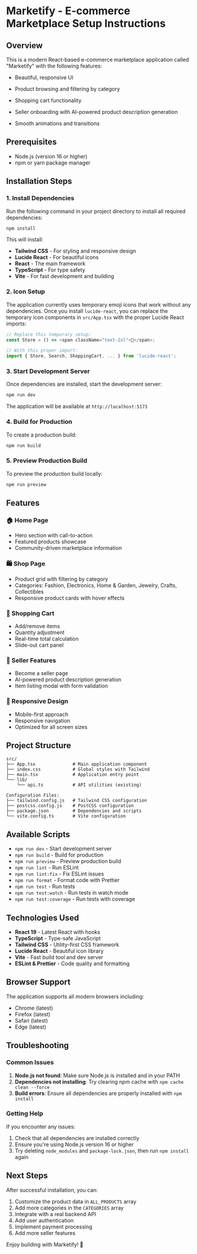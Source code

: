 # Marketify - E-commerce Marketplace Setup Instructions

## Overview

This is a modern React-based e-commerce marketplace application called "Marketify" with the following features:

 - Beautiful, responsive UI
- Product browsing and filtering by category
- Shopping cart functionality
 
- Seller onboarding with AI-powered product description generation
- Smooth animations and transitions

## Prerequisites

- Node.js (version 16 or higher)
- npm or yarn package manager

## Installation Steps

### 1. Install Dependencies

Run the following command in your project directory to install all required dependencies:

```bash
npm install
```

This will install:

- **Tailwind CSS** - For styling and responsive design
- **Lucide React** - For beautiful icons
- **React** - The main framework
- **TypeScript** - For type safety
- **Vite** - For fast development and building

### 2. Icon Setup

The application currently uses temporary emoji icons that work without any dependencies. Once you install `lucide-react`, you can replace the temporary icon components in `src/App.tsx` with the proper Lucide React imports:

```typescript
// Replace this temporary setup:
const Store = () => <span className="text-2xl">🏪</span>;

// With this proper import:
import { Store, Search, ShoppingCart, ... } from 'lucide-react';
```

### 3. Start Development Server

Once dependencies are installed, start the development server:

```bash
npm run dev
```

The application will be available at `http://localhost:5173`

### 4. Build for Production

To create a production build:

```bash
npm run build
```

### 5. Preview Production Build

To preview the production build locally:

```bash
npm run preview
```

## Features

### 🏠 Home Page

- Hero section with call-to-action
- Featured products showcase
- Community-driven marketplace information

### 🛍️ Shop Page

- Product grid with filtering by category
- Categories: Fashion, Electronics, Home & Garden, Jewelry, Crafts, Collectibles
- Responsive product cards with hover effects

### 🛒 Shopping Cart

- Add/remove items
- Quantity adjustment
- Real-time total calculation
- Slide-out cart panel

 

 

### 👤 Seller Features

- Become a seller page
- AI-powered product description generation
- Item listing modal with form validation

### 📱 Responsive Design

- Mobile-first approach
- Responsive navigation
- Optimized for all screen sizes

## Project Structure

```
src/
├── App.tsx              # Main application component
├── index.css            # Global styles with Tailwind
├── main.tsx             # Application entry point
└── lib/
    └── api.ts           # API utilities (existing)

Configuration Files:
├── tailwind.config.js   # Tailwind CSS configuration
├── postcss.config.js    # PostCSS configuration
├── package.json         # Dependencies and scripts
└── vite.config.ts       # Vite configuration
```

## Available Scripts

- `npm run dev` - Start development server
- `npm run build` - Build for production
- `npm run preview` - Preview production build
- `npm run lint` - Run ESLint
- `npm run lint:fix` - Fix ESLint issues
- `npm run format` - Format code with Prettier
- `npm run test` - Run tests
- `npm run test:watch` - Run tests in watch mode
- `npm run test:coverage` - Run tests with coverage

## Technologies Used

- **React 19** - Latest React with hooks
- **TypeScript** - Type-safe JavaScript
- **Tailwind CSS** - Utility-first CSS framework
- **Lucide React** - Beautiful icon library
- **Vite** - Fast build tool and dev server
- **ESLint & Prettier** - Code quality and formatting

## Browser Support

The application supports all modern browsers including:

- Chrome (latest)
- Firefox (latest)
- Safari (latest)
- Edge (latest)

## Troubleshooting

### Common Issues

1. **Node.js not found**: Make sure Node.js is installed and in your PATH
2. **Dependencies not installing**: Try clearing npm cache with `npm cache clean --force`
3. **Build errors**: Ensure all dependencies are properly installed with `npm install`

### Getting Help

If you encounter any issues:

1. Check that all dependencies are installed correctly
2. Ensure you're using Node.js version 16 or higher
3. Try deleting `node_modules` and `package-lock.json`, then run `npm install` again

## Next Steps

After successful installation, you can:

1. Customize the product data in `ALL_PRODUCTS` array
2. Add more categories in the `CATEGORIES` array
3. Integrate with a real backend API
4. Add user authentication
5. Implement payment processing
6. Add more seller features

Enjoy building with Marketify! 🚀
